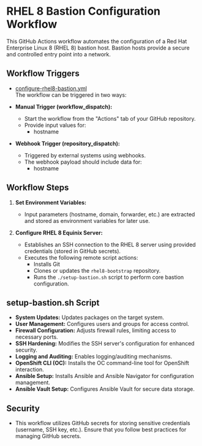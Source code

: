 # RHEL 8 Bastion Configuration Workflow

This GitHub Actions workflow automates the configuration of a Red Hat Enterprise Linux 8 (RHEL 8) bastion host. Bastion hosts provide a secure and controlled entry point into a network.

## Workflow Triggers
* [configure-rhel8-bastion.yml](.github/workflows/configure-rhel8-bastion.yml)  
The workflow can be triggered in two ways:

* **Manual Trigger (workflow_dispatch):** 
   - Start the workflow from the "Actions" tab of your GitHub repository.
   - Provide input values for:
      - hostname
* **Webhook Trigger (repository_dispatch):**
   - Triggered by external systems using webhooks.
   - The webhook payload should include data for:
      - hostname

## Workflow Steps

1. **Set Environment Variables:**
   - Input parameters (hostname, domain, forwarder, etc.) are extracted and stored as environment variables for later use.

2. **Configure RHEL 8 Equinix Server:**
   - Establishes an SSH connection to the RHEL 8 server using provided credentials (stored in GitHub secrets).
   - Executes the following remote script actions:
      - Installs Git 
      - Clones or updates the `rhel8-bootstrap` repository.
      - Runs the `./setup-bastion.sh` script to perform core bastion configuration.

## setup-bastion.sh Script 

* **System Updates:**  Updates packages on the target system.
* **User Management:** Configures users and groups for access control.
* **Firewall Configuration:**  Adjusts firewall rules, limiting access to necessary ports.
* **SSH Hardening:** Modifies the SSH server's configuration for enhanced security.
* **Logging and Auditing:** Enables logging/auditing mechanisms.
* **OpenShift CLI (OC):** Installs the OC command-line tool for OpenShift interaction.
* **Ansible Setup:** Installs Ansible and Ansible Navigator for configuration management.
* **Ansible Vault Setup:** Configures Ansible Vault for secure data storage.


## Security

* This workflow utilizes GitHub secrets for storing sensitive credentials (username, SSH key, etc.). Ensure that you follow best practices for managing GitHub secrets.

